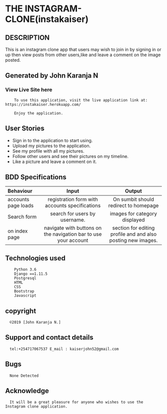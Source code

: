 # THE INSTAGRAM-CLONE(instakaiser)

## DESCRIPTION

  This is an instagram clone app that users may wish to join in by signing in or up then view posts from other users,like and leave a comment on the image posted.

## Generated by John Karanja N

### View Live Site here

        To use this application, visit the live application link at: https://instakaiser.herokuapp.com/

        Enjoy the application.
        

## User Stories
* Sign in to the application to start using.
* Upload my pictures to the application.
* See my profile with all my pictures.
* Follow other users and see their pictures on my timeline.
* Like a picture and leave a comment on it.
## BDD Specifications

| Behaviour      |          Input           |                                 Output                                  |
| :------------- | :----------------------: | :---------------------------------------------------------------------: |
| accounts page loads | registration form with accounts specifications |                        On sumbit should redirect to homepage                        |
| Search form | search for users by username.|              images for category displayed           |
| on index page  | navigate with buttons on the navigation bar to use your account  | section for editing profile and and also posting new images. |
           






## Technologies used

        Python 3.6
        Django ==1.11.5
        Postgresql
        HTML
        CSS
        Bootstrap
        Javascript


## copyright

      ©2019 [John Karanja N.]

## Support and contact details

      tel:+254717067537 E_mail : kaiserjohn52@gmail.com

## Bugs

      None Detected



## Acknowledge

      It will be a great pleasure for anyone who wishes to use the Instagram clone application.